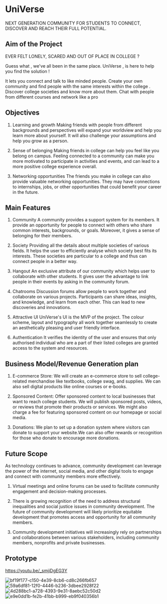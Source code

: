 # UniVerse

NEXT GENERATION COMMUNITY FOR STUDENTS
TO CONNECT, DISCOVER AND REACH THEIR FULL POTENTIAL.

## Aim of the Project
EVER FELT LONELY, SCARED AND OUT OF PLACE IN COLLEGE ?

Guess what , we've all been in the same place.
UniVerse , is here to help you find the solution !

It lets you connect and talk to like minded people.
Create your own community and find people with the same interests within the college . Discover college societies and know more about them. Chat with people from different courses and network like a pro 

## Objectives
1. Learning and growth
Making friends with people from different backgrounds and perspectives will expand your worldview and help you learn more about yourself. It will also challenge your assumptions and help you grow as a person.

2. Sense of belonging
Making friends in college can help you feel like you belong on campus. Feeling connected to a community can make you more motivated to participate in activities and events, and can lead to a more positive college experience overall.

3. Networking opportunities
The friends you make in college can also provide valuable networking opportunities. They may have connections to internships, jobs, or other opportunities that could benefit your career in the future.

## Main Features
1. Community
A community provides a support system for its members. It provide an opportunity for people to connect with others who share common interests, backgrounds, or goals.
Moreover, it gives a sense of belonging for their members. 

2. Society
Providing all the details about multiple societies of various fields. It helps the user to efficiently analyse which society best fits its interests.
These societies are particular to a college and thus can connect people in a better way.

3. Hangout
An exclusive attribute of our community which helps user to  collaborate with other students. It gives user the advantage to link people in their events by asking in the community forum. 

4. Chatrooms
Discussion forums allow people to work together and collaborate on various projects. Participants can share ideas, insights, and knowledge, and learn from each other. This can lead to new discoveries and innovations.

5. Attractive UI
UniVerse's UI is the MVP of the project. The colour scheme, layout and typography all work together seamlessly to create an aesthetically pleasing and user friendly interface.

6. Authentication
It verifies the identity of the user and ensures that only authorised individual who are a part of their listed colleges are granted access to the system and resources.

## Business Model/Revenue Generation plan
1. E-commerce Store: We will create an e-commerce store to sell college-related merchandise like textbooks, college swag, and supplies. We can also sell digital products like online courses or e-books.

2. Sponsored Content: Offer sponsored content to local businesses that want to reach college students. We will publish sponsored posts, videos, or reviews that promote their products or services. We might also charge a fee for featuring sponsored content on our homepage or social media.

3. Donations: We plan to set up a donation system where visitors can donate to support your website.We can also offer rewards or recognition for those who donate to encourage more donations.

## Future Scope
As technology continues to advance, community development can leverage the power of the internet, social media, and other digital tools to engage and connect with community members more effectively. 

1. Virtual meetings and online forums can be used to facilitate community engagement and decision-making processes.

2. There is growing recognition of the need to address structural inequalities and social justice issues in community development. The future of community development will likely prioritize equitable development that promotes access and opportunity for all community members.

3. Community development initiatives will increasingly rely on partnerships and collaborations between various stakeholders, including community members, nonprofits and private businesses. 

## Prototype
https://youtu.be/_smjiDgEG3Y
   
![bf19f177-c150-4e39-8cb6-cd8c266fb657](https://user-images.githubusercontent.com/128261285/232056927-1d172cca-ddcd-4ea6-9e10-10a1e5e091fe.jpg)
![59a6df81-12f0-4446-b236-3dbee2928f22](https://user-images.githubusercontent.com/128261285/232057130-91f4b60b-25e6-42c9-b2b1-54ce293cfb81.jpg)
![4d288bc1-a728-4393-9e31-8aebc52c50d2](https://user-images.githubusercontent.com/128261285/232057019-040c71cd-5249-43ee-853b-0cac9e5a8bdf.jpg)
![e9e0dd1b-fe2b-41bb-b999-eb9f040356b1](https://user-images.githubusercontent.com/128261285/232057085-f928fb3f-a37f-409a-9d9e-72ddde183995.jpg)
